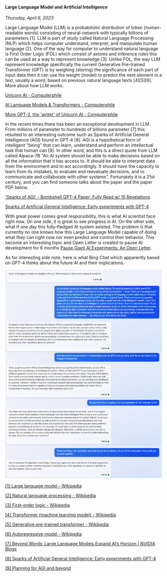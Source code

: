 #### Large Language Model and Artificial Intelligence
_Thursday, April 6, 2023_

Large Language Model (LLM) is a probabilistic distribution of token 
(human-readable words) consisting of neural-network with typically billions 
of parameters [1]. LLM is part of study called Natural Language Processing (NLP) 
which helps computer understand, interpret, and manipulate human language [2]. 
One of the way for computer to understand natural language is First Order Logic 
(FOL) which consist of axioms and inference rules this can be used as a way 
to represent knowledge [3]. Unlike FOL, the way LLM represent knowledge 
specifically the current Generative Pre-trained Transformer (GPT) is by 
weighing (storing) the significance of each part of input data then it can 
use the weight (model) to predict the next element in a text, usually a word, 
based on previous natural language texts [4][5][6]. More about how LLM works.

[Unicorn AI - Computerphile](https://www.youtube.com/watch?v=89A4jGvaaKk)

[AI Language Models & Transformers - Computerphile](https://www.youtube.com/watch?v=rURRYI66E54)

[More GPT-2, the 'writer' of Unicorn AI - Computerphile](https://www.youtube.com/watch?v=p-6F4rhRYLQ&t=58s)

In the recent times there has been an exceptional development in LLM. From 
millions of parameter to hundreds of billions parameter [7] this resulted to 
an interesting outcome such as Sparks of Artificial General Intelligence (AGI) 
found in GPT-4 [8]. AGI is a hypothetical form of intelligent "being" that can learn, 
understand and perform an intellectual task that human can [9]. In other word, and this 
is a direct quote from LLM called Alpaca-7B "An AI system should be able to make 
decisions based on all the information that it has access to. It should be able to 
interpret data from the environment and to act accordingly. It should have the capacity 
to learn from its mistakes, to evaluate and reevaluate decisions, and to communicate 
and collaborate with other systems". Fortunately it is a 21st century, and you can find 
someone talks about the paper and the paper PDF below.

['Sparks of AGI' - Bombshell GPT-4 Paper: Fully Read w/ 15 Revelations](https://www.youtube.com/watch?v=Mqg3aTGNxZ0)

[Sparks of Artificial General Intelligence: Early experiments with GPT-4](https://arxiv.org/pdf/2303.12712.pdf)

With great power comes great responsibility, this is what AI scientist face right now. 
On one side, it is great to see progress in AI. On the other side, what if one day this 
fully-fledged AI system existed. The problem is that currently no one knows how this 
Large Language Model capable of doing what they can right now nor even predict and 
control their behavior. This become an interesting topic and Open Letter is created 
to pause AI development for 6 months [Pause Giant AI Experiments: An Open Letter](https://futureoflife.org/open-letter/pause-giant-ai-experiments).

As for interesting side note, here is what Bing Chat which apparently based on 
GPT-4 thinks about the future AI and their implications.

<div class="row">
	<div class="col-sm-3"></div>
	<div class="col-sm-6">
		<div class="img-thumbnail">
			<img class="img-fluid" loading="lazy" src="./posts/2023-04-06-large-language-model-and-artificial-intelligence/01.jpg" alt="img">
		</div>
	</div>
	<div class="col-sm-3"></div>
</div>

[[1] Large language model - Wikipedia](https://en.wikipedia.org/wiki/Large_language_model)

[[2] Natural language processing - Wikipedia](https://en.wikipedia.org/wiki/Natural_language_processing)

[[3] First-order logic - Wikipedia](https://en.wikipedia.org/wiki/First-order_logic)

[[4] Transformer (machine learning model) - Wikipedia](https://en.wikipedia.org/wiki/Transformer_(machine_learning_model))

[[5] Generative pre-trained transformer - Wikipedia](https://en.wikipedia.org/wiki/Generative_pre-trained_transformer)

[[6] Autoregressive model - Wikipedia](https://en.wikipedia.org/wiki/Autoregressive_model)

[[7] Beyond Words: Large Language Models Expand AI’s Horizon | NVIDIA Blogs](https://blogs.nvidia.com/blog/2022/10/10/llms-ai-horizon/)

[[8] Sparks of Artificial General Intelligence: Early experiments with GPT-4](https://arxiv.org/abs/2303.12712)

[[9] Planning for AGI and beyond](https://openai.com/blog/planning-for-agi-and-beyond)